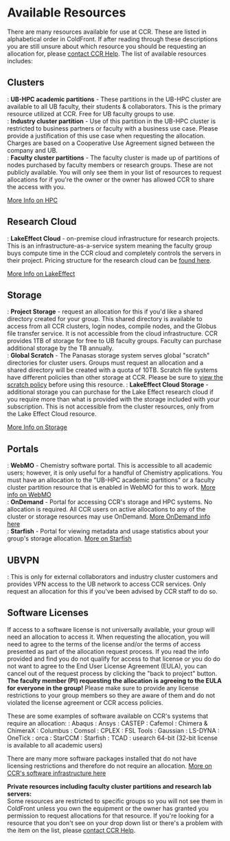 # Available Resources  

There are many resources available for use at CCR.  These are listed in alphabetical order in ColdFront.  If after reading through these descriptions you are still unsure about which resource you should be requesting an allocation for, please [contact CCR Help](help.md).  The list of available resources includes:  

## Clusters
:    **UB-HPC academic partitions** - These partitions in the UB-HPC cluster are available to all UB faculty, their students & collaborators.  This is the primary resource utilized at CCR.  Free for UB faculty groups to use.    
:    **Industry cluster partition** - Use of this partition in the UB-HPC cluster is restricted to business partners or faculty with a business use case.  Please provide a justification of this use case when requesting the allocation.  Charges are based on a Cooperative Use Agreement signed between the company and UB.    
:    **Faculty cluster partitions** - The faculty cluster is made up of partitions of nodes purchased by faculty members or research groups.  These are not publicly available.  You will only see them in your list of resources to request allocations for if you're the owner or the owner has allowed CCR to share the access with you.  

[More Info on HPC](hpc/clusters.md)  

## Research Cloud   
:    **LakeEffect Cloud** - on-premise cloud infrastructure for research projects.  This is an infrastructure-as-a-service system meaning the faculty group buys compute time in the CCR cloud and completely controls the servers in their project.  Pricing structure for the research cloud can be [found here](cloud/lake-effect.md#subscriptions).  

[More Info on LakeEffect](cloud/lake-effect.md)

## Storage  
:    **Project Storage** - request an allocation for this if you'd like a shared directory created for your group.  This shared directory is available to access from all CCR clusters, login nodes, compile nodes, and the Globus file transfer service.  It is not accessible from the cloud infrastructure.  CCR provides 1TB of storage for free to UB faculty groups.  Faculty can purchase additional storage by the TB annually.  
:   **Global Scratch** - The Panasas storage system serves global "scratch" directories for cluster users.  Groups must request an allocation and a shared directory will be created with a quota of 10TB.  Scratch file systems have different policies than other storage at CCR.  Please be sure to [view the scratch policy](policies/misuse.md#scratch-usage-policies) before using this resource.
:   **LakeEffect Cloud Storage** -  additional storage you can purchase for the Lake Effect research cloud if you require more than what is provided with the storage included with your subscription.  This is not accessible from the cluster resources, only from the Lake Effect Cloud resource.  

[More Info on Storage](hpc/storage.md)  

## Portals    
:  **WebMO** - Chemistry software portal.  This is accessible to all academic users; however, it is only useful for a handful of Chemistry applications.  You must have an allocation to the "UB-HPC academic partitions" or a faculty cluster partition resource that is enabled in WebMO for this to work.  [More info on WebMO](portals/webmo.md)  
:  **OnDemand** - Portal for accessing CCR's storage and HPC systems.  No allocation is required.  All CCR users on active allocations to any of the cluster or storage resources may use OnDemand.  [More OnDemand info here](portals/ood.md)  
:  **Starfish** - Portal for viewing metadata and usage statistics about your group's storage allocation.  [More on Starfish](hpc/storage.md#starfish-storage-usage)  

## UBVPN  
:  This is only for external collaborators and industry cluster customers and provides VPN access to the UB network to access CCR services.  Only request an allocation for this if you've been advised by CCR staff to do so.  

## Software Licenses    
If access to a software license is not universally available, your group will need an allocation to access it.  When requesting the allocation, you will need to agree to the terms of the license and/or the terms of access presented as part of the allocation request process.   If you read the info provided and find you do not qualify for access to that license or you do do not want to agree to the End User License Agreement (EULA), you can cancel out of the request process by clicking the "back to project" button.  **The faculty member (PI) requesting the allocation is agreeing to the EULA for everyone in the group!**  Please make sure to provide any license restrictions to your group members so they are aware of them and do not violated the license agreement or CCR access policies.

These are some examples of software available on CCR's systems that require an allocation:
:   Abaqus
:   Ansys
:   CASTEP
:   Cafemol
:   Chimera & ChimeraX
:   Columbus
:   Comsol
:   CPLEX
:   FSL Tools
:   Gaussian
:   LS-DYNA
:   OneTick
:   orca
:   StarCCM
:   Starfish
:   TCAD
:   usearch 64-bit (32-bit license is available to all academic users)

There are many more software packages installed that do not have licensing restrictions and therefore do not require an allocation.  [More on CCR's software infrastructure here](software/modules.md)

**Private resources including faculty cluster partitions and research lab servers:**  
Some resources are restricted to specific groups so you will not see them in ColdFront unless you own the equipment or the owner has granted you permission to request allocations for that resource.  If you're looking for a resource that you don't see on your drop down list or there's a problem with the item on the list, please [contact CCR Help](help.md).
